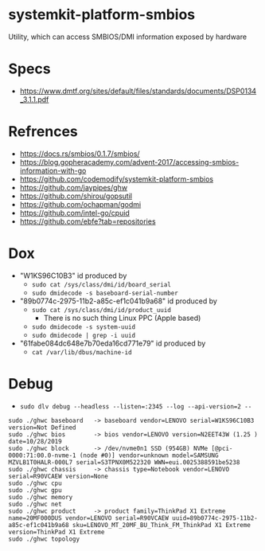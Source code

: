 # systemkit-platform-smbios
Utility, which can access SMBIOS/DMI information exposed by hardware

# Specs
- https://www.dmtf.org/sites/default/files/standards/documents/DSP0134_3.1.1.pdf

# Refrences
- https://docs.rs/smbios/0.1.7/smbios/
- https://blog.gopheracademy.com/advent-2017/accessing-smbios-information-with-go
- https://github.com/codemodify/systemkit-platform-smbios
- https://github.com/jaypipes/ghw
- https://github.com/shirou/gopsutil
- https://github.com/ochapman/godmi
- https://github.com/intel-go/cpuid
- https://github.com/ebfe?tab=repositories


# Dox
- "W1KS96C10B3" id produced by
	- `sudo cat /sys/class/dmi/id/board_serial`
	- `sudo dmidecode -s baseboard-serial-number`
- "89b0774c-2975-11b2-a85c-ef1c041b9a68" id produced by
	- `sudo cat /sys/class/dmi/id/product_uuid`
		- There is no such thing Linux PPC (Apple based)
	- `sudo dmidecode -s system-uuid`
	- `sudo dmidecode | grep -i uuid`
- "61fabe084dc648e7b70eda16cd771e79" id produced by
	- `cat /var/lib/dbus/machine-id`

# Debug
- `sudo dlv debug --headless --listen=:2345 --log --api-version=2 --`

```text
sudo ./ghwc baseboard 	-> baseboard vendor=LENOVO serial=W1KS96C10B3 version=Not Defined
sudo ./ghwc bios		-> bios vendor=LENOVO version=N2EET43W (1.25 ) date=10/28/2019
sudo ./ghwc block		-> /dev/nvme0n1 SSD (954GB) NVMe [@pci-0000:71:00.0-nvme-1 (node #0)] vendor=unknown model=SAMSUNG MZVLB1T0HALR-000L7 serial=S3TPNX0M522320 WWN=eui.0025388591be5238
sudo ./ghwc chassis		-> chassis type=Notebook vendor=LENOVO serial=R90VCAEW version=None
sudo ./ghwc cpu
sudo ./ghwc gpu
sudo ./ghwc memory
sudo ./ghwc net
sudo ./ghwc product		-> product family=ThinkPad X1 Extreme name=20MF000DUS vendor=LENOVO serial=R90VCAEW uuid=89b0774c-2975-11b2-a85c-ef1c041b9a68 sku=LENOVO_MT_20MF_BU_Think_FM_ThinkPad X1 Extreme version=ThinkPad X1 Extreme
sudo ./ghwc topology
```